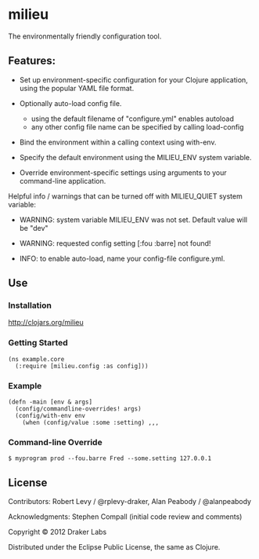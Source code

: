 # milieu

The environmentally friendly configuration tool.

## Features:

* Set up environment-specific configuration for your Clojure application, using
the popular YAML file format.

* Optionally auto-load config file.
  * using the default filename of "configure.yml" enables autoload
  * any other config file name can be specified by calling load-config

* Bind the environment within a calling context using with-env.

* Specify the default environment using the MILIEU_ENV system variable.

* Override environment-specific settings using arguments to your command-line
application.

Helpful info / warnings that can be turned off with MILIEU_QUIET system variable:

* WARNING: system variable MILIEU_ENV was not set. Default value will be "dev"

* WARNING: requested config setting [:fou :barre] not found!

* INFO: to enable auto-load, name your config-file configure.yml.

## Use

### Installation

http://clojars.org/milieu

### Getting Started

```
(ns example.core
  (:require [milieu.config :as config]))
```

### Example

```
(defn -main [env & args]
  (config/commandline-overrides! args)
  (config/with-env env
    (when (config/value :some :setting) ,,,
```

### Command-line Override

```
$ myprogram prod --fou.barre Fred --some.setting 127.0.0.1
```

## License

Contributors: Robert Levy / @rplevy-draker, Alan Peabody / @alanpeabody

Acknowledgments: Stephen Compall (initial code review and comments)

Copyright © 2012 Draker Labs

Distributed under the Eclipse Public License, the same as Clojure.
